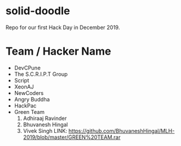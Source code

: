 # solid-doodle
Repo for our first Hack Day in December 2019.

# Team / Hacker Name
 * DevCPune
 * The S.C.R.I.P.T Group
 * Script
 * XeonAJ
 * NewCoders
 * Angry Buddha
 * HackPac
 * Green Team
   1. Adhiraaj Ravinder
   2. Bhuvanesh Hingal
   3. Vivek Singh
   LINK: https://github.com/BhuvaneshHingal/MLH-2019/blob/master/GREEN%20TEAM.rar